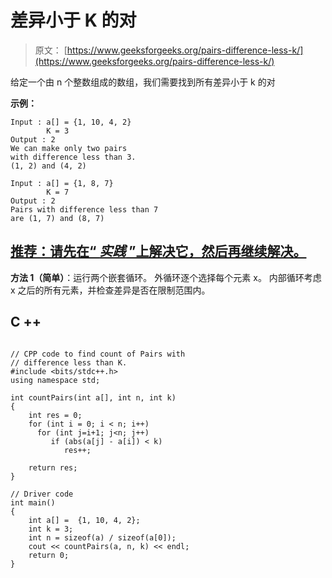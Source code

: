 # 差异小于 K 的对

> 原文： [https://www.geeksforgeeks.org/pairs-difference-less-k/](https://www.geeksforgeeks.org/pairs-difference-less-k/)

给定一个由 n 个整数组成的数组，我们需要找到所有差异小于 k 的对

**示例：**

```
Input : a[] = {1, 10, 4, 2}
        K = 3
Output : 2
We can make only two pairs 
with difference less than 3.
(1, 2) and (4, 2)

Input : a[] = {1, 8, 7}
        K = 7
Output : 2
Pairs with difference less than 7
are (1, 7) and (8, 7)

```

## [推荐：请先在“ ***<u>实践</u>*** ”上解决它，然后再继续解决。](https://practice.geeksforgeeks.org/problems/pairs-with-difference-less-than-k/0)

**方法 1（简单）**：运行两个嵌套循环。 外循环逐个选择每个元素 x。 内部循环考虑 x 之后的所有元素，并检查差异是否在限制范围内。

## C ++

```

// CPP code to find count of Pairs with  
// difference less than K. 
#include <bits/stdc++.h> 
using namespace std; 

int countPairs(int a[], int n, int k) 
{ 
    int res = 0; 
    for (int i = 0; i < n; i++)  
      for (int j=i+1; j<n; j++) 
         if (abs(a[j] - a[i]) < k)  
            res++; 

    return res; 
} 

// Driver code 
int main() 
{ 
    int a[] =  {1, 10, 4, 2}; 
    int k = 3; 
    int n = sizeof(a) / sizeof(a[0]); 
    cout << countPairs(a, n, k) << endl;  
    return 0; 
} 

```